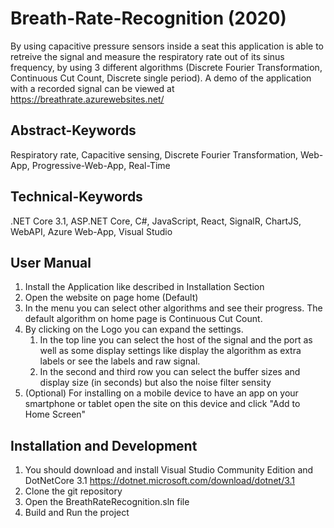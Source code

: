 # Breath-Rate-Recognition (2020)
By using capacitive pressure sensors inside a seat this application is able to retreive the signal and measure the respiratory rate out of its sinus frequency, by using 3 different algorithms (Discrete Fourier Transformation, Continuous Cut Count, Discrete single period).
A demo of the application with a recorded signal can be viewed at https://breathrate.azurewebsites.net/

## Abstract-Keywords
Respiratory rate, Capacitive sensing, Discrete Fourier Transformation, Web-App, Progressive-Web-App, Real-Time

## Technical-Keywords
.NET Core 3.1, ASP.NET Core, C#, JavaScript, React, SignalR, ChartJS, WebAPI, Azure Web-App, Visual Studio

## User Manual
1. Install the Application like described in Installation Section
2. Open the website on page home (Default)
3. In the menu you can select other algorithms and see their progress. The default algorithm on home page is Continuous Cut Count.
4. By clicking on the Logo you can expand the settings.
	1. In the top line you can select the host of the signal and the port as well as some display settings like display the algorithm as extra labels or see the labels and raw signal.
	2. In the second and third row you can select the buffer sizes and display size (in seconds) but also the noise filter sensity
5. (Optional) For installing on a mobile device to have an app on your smartphone or tablet open the site on this device and click "Add to Home Screen"

## Installation and Development
1. You should download and install Visual Studio Community Edition and DotNetCore 3.1 https://dotnet.microsoft.com/download/dotnet/3.1
2. Clone the git repository
3. Open the BreathRateRecognition.sln file
4. Build and Run the project
